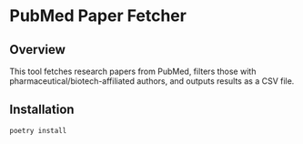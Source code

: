 # PubMed Paper Fetcher

## Overview
This tool fetches research papers from PubMed, filters those with pharmaceutical/biotech-affiliated authors, and outputs results as a CSV file.

## Installation
```sh
poetry install
